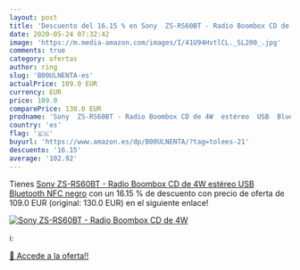 ```yaml
---
layout: post
title: 'Descuento del 16.15 % en Sony  ZS-RS60BT - Radio Boombox CD de 4W'
date: 2020-05-24 07:32:42
image: 'https://m.media-amazon.com/images/I/41U94HvtlCL._SL200_.jpg'
comments: true
category: ofertas
author: ring
slug: 'B00ULNENTA-es'
actualPrice: 109.0 EUR
currency: EUR
price: 109.0
comparePrice: 130.0 EUR
prodname: 'Sony  ZS-RS60BT - Radio Boombox CD de 4W  estéreo  USB  Bluetooth  NFC    negro'
country: 'es'
flag: '🇪🇸'
buyurl: 'https://www.amazon.es/dp/B00ULNENTA/?tag=tolees-21'
descuento: '16.15'
average: '102.92'
---
```


Tienes [Sony  ZS-RS60BT - Radio Boombox CD de 4W  estéreo  USB  Bluetooth  NFC    negro](https://www.amazon.es/dp/B00ULNENTA/?tag=tolees-21) con un 16.15 % de descuento con precio de oferta de 109.0 EUR (original: 130.0 EUR) en el siguiente enlace!

[![Sony  ZS-RS60BT - Radio Boombox CD de 4W](https://m.media-amazon.com/images/I/41U94HvtlCL._SL200_.jpg)](https://www.amazon.es/dp/B00ULNENTA/?tag=tolees-21)

ℹ️:


[🛒 Accede a la oferta!!](https://www.amazon.es/dp/B00ULNENTA/?tag=tolees-21)
